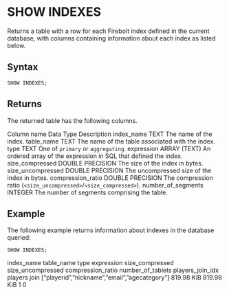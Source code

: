 # [](#show-indexes)SHOW INDEXES

Returns a table with a row for each Firebolt index defined in the current database, with columns containing information about each index as listed below.

## [](#syntax)Syntax

```
SHOW INDEXES;
```

## [](#returns)Returns

The returned table has the following columns.

Column name Data Type Description index\_name TEXT The name of the index. table\_name TEXT The name of the table associated with the index. type TEXT One of `primary` or `aggregating`. expression ARRAY (TEXT) An ordered array of the expression in SQL that defined the index. size\_compressed DOUBLE PRECISION The size of the index in bytes. size\_uncompressed DOUBLE PRECISION The uncompressed size of the index in bytes. compression\_ratio DOUBLE PRECISION The compression ratio (`<size_uncompressed>`/`<size_compressed>`). number\_of\_segments INTEGER The number of segments comprising the table.

## [](#example)Example

The following example returns information about indexes in the database queried:

```
SHOW INDEXES;
```

index\_name table\_name type expression size\_compressed size\_uncompressed compression\_ratio number\_of\_tablets players\_join\_idx players join \[“playerid”,”nickname”,”email”,”agecategory”] 819.98 KiB 819.98 KiB 1 0